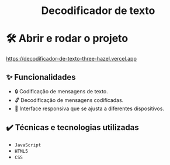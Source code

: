 <h1 align="center"> Decodificador de texto</h1>
<p></p>


# 🛠️ Abrir e rodar o projeto

https://decodificador-de-texto-three-hazel.vercel.app

## ✨ Funcionalidades

- 🔒 Codificação de mensagens de texto.
- 🔓 Decodificação de mensagens codificadas.
- 📱 Interface responsiva que se ajusta a diferentes dispositivos.

## ✔️ Técnicas e tecnologias utilizadas

- ``JavaScript``
- ``HTML5``
- ``CSS``
